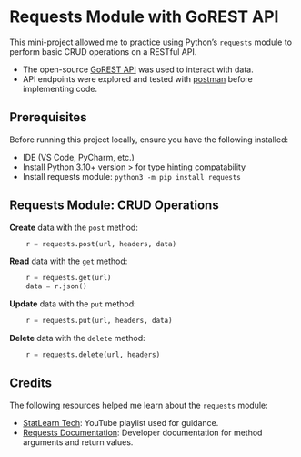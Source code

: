 # Requests Module with GoREST API

This mini-project allowed me to practice using Python’s `requests` module to perform basic CRUD operations on a RESTful API.

* The open-source [GoREST API](https://gorest.co.in/) was used to interact with data.
* API endpoints were explored and tested with [postman](https://www.postman.com/) before implementing code.

## Prerequisites

Before running this project locally, ensure you have the following installed:

* IDE (VS Code, PyCharm, etc.)
* Install Python 3.10+ version > for type hinting compatability
* Install requests module: `python3 -m pip install requests`

## Requests Module: CRUD Operations

**Create** data with the `post` method:

```python
    r = requests.post(url, headers, data)
```

**Read** data with the `get` method:

```python
    r = requests.get(url)
    data = r.json()
```

**Update** data with the `put` method:

```python
    r = requests.put(url, headers, data)
```

**Delete** data with the `delete` method:

```python
    r = requests.delete(url, headers)
```

## Credits

The following resources helped me learn about the `requests` module:
* [StatLearn Tech](https://www.youtube.com/watch?v=05sP5ST4Bus&list=PLll2u-uqtmZOkjgSczFw1CwnxV3Dw6sEF): YouTube playlist used for guidance.
* [Requests Documentation](https://requests.readthedocs.io/en/latest/api/): Developer documentation for method arguments and return values.